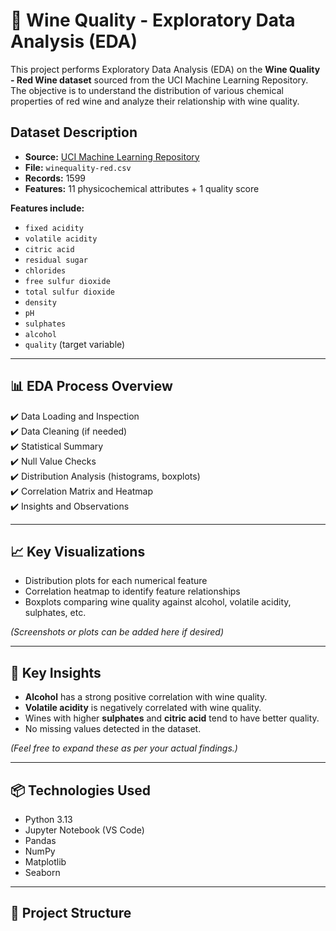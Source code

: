 # 🍷 Wine Quality - Exploratory Data Analysis (EDA)
This project performs Exploratory Data Analysis (EDA) on the **Wine Quality - Red Wine dataset** sourced from the UCI Machine Learning Repository. The objective is to understand the distribution of various chemical properties of red wine and analyze their relationship with wine quality.

## Dataset Description

- **Source:** [UCI Machine Learning Repository](https://archive.ics.uci.edu/ml/datasets/wine+quality)
- **File:** `winequality-red.csv`
- **Records:** 1599
- **Features:** 11 physicochemical attributes + 1 quality score

**Features include:**
- `fixed acidity`
- `volatile acidity`
- `citric acid`
- `residual sugar`
- `chlorides`
- `free sulfur dioxide`
- `total sulfur dioxide`
- `density`
- `pH`
- `sulphates`
- `alcohol`
- `quality` (target variable)

---

## 📊 EDA Process Overview

✔️ Data Loading and Inspection  
✔️ Data Cleaning (if needed)  
✔️ Statistical Summary  
✔️ Null Value Checks  
✔️ Distribution Analysis (histograms, boxplots)  
✔️ Correlation Matrix and Heatmap  
✔️ Insights and Observations

---

## 📈 Key Visualizations

- Distribution plots for each numerical feature  
- Correlation heatmap to identify feature relationships  
- Boxplots comparing wine quality against alcohol, volatile acidity, sulphates, etc.

*(Screenshots or plots can be added here if desired)*

---

## 📌 Key Insights

- **Alcohol** has a strong positive correlation with wine quality.
- **Volatile acidity** is negatively correlated with wine quality.
- Wines with higher **sulphates** and **citric acid** tend to have better quality.
- No missing values detected in the dataset.

*(Feel free to expand these as per your actual findings.)*

---

## 📦 Technologies Used

- Python 3.13  
- Jupyter Notebook (VS Code)  
- Pandas  
- NumPy  
- Matplotlib  
- Seaborn  

---

## 📁 Project Structure

